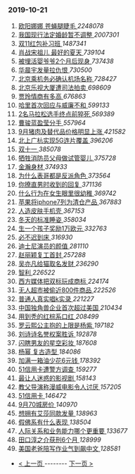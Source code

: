 ### 2019-10-21 
1. [ 欧阳娜娜 苍蝇腿睫毛 ](https://s.weibo.com/weibo?q=%E6%AC%A7%E9%98%B3%E5%A8%9C%E5%A8%9C%20%E8%8B%8D%E8%9D%87%E8%85%BF%E7%9D%AB%E6%AF%9B&Refer=top) *2248078*
1. [ 我国现行法定婚龄暂不调整 ](https://s.weibo.com/weibo?q=%23%E6%88%91%E5%9B%BD%E7%8E%B0%E8%A1%8C%E6%B3%95%E5%AE%9A%E5%A9%9A%E9%BE%84%E6%9A%82%E4%B8%8D%E8%B0%83%E6%95%B4%23&Refer=top) *2007301*
1. [ 双11红包补习班 ](https://s.weibo.com/weibo?q=%23%E5%8F%8C11%E7%BA%A2%E5%8C%85%E8%A1%A5%E4%B9%A0%E7%8F%AD%23&topic_ad=1&Refer=top) *1487341*
1. [ 肖战宋祖儿 最好的夏天 ](https://s.weibo.com/weibo?q=%E8%82%96%E6%88%98%E5%AE%8B%E7%A5%96%E5%84%BF%20%E6%9C%80%E5%A5%BD%E7%9A%84%E5%A4%8F%E5%A4%A9&Refer=top) *739104*
1. [ 被埋活婴爷爷2个月后现身 ](https://s.weibo.com/weibo?q=%23%E8%A2%AB%E5%9F%8B%E6%B4%BB%E5%A9%B4%E7%88%B7%E7%88%B72%E4%B8%AA%E6%9C%88%E5%90%8E%E7%8E%B0%E8%BA%AB%23&Refer=top) *737438*
1. [ 华晨宇发量拉仇恨 ](https://s.weibo.com/weibo?q=%23%E5%8D%8E%E6%99%A8%E5%AE%87%E5%8F%91%E9%87%8F%E6%8B%89%E4%BB%87%E6%81%A8%23&topic_ad=1&Refer=top) *730500*
1. [ 北京乘机务必确认机场名称 ](https://s.weibo.com/weibo?q=%23%E5%8C%97%E4%BA%AC%E4%B9%98%E6%9C%BA%E5%8A%A1%E5%BF%85%E7%A1%AE%E8%AE%A4%E6%9C%BA%E5%9C%BA%E5%90%8D%E7%A7%B0%23&Refer=top) *728427*
1. [ 北京乐视大厦遭司法拍卖 ](https://s.weibo.com/weibo?q=%23%E5%8C%97%E4%BA%AC%E4%B9%90%E8%A7%86%E5%A4%A7%E5%8E%A6%E9%81%AD%E5%8F%B8%E6%B3%95%E6%8B%8D%E5%8D%96%23&Refer=top) *698609*
1. [ 贾玲情商有多高 ](https://s.weibo.com/weibo?q=%23%E8%B4%BE%E7%8E%B2%E6%83%85%E5%95%86%E6%9C%89%E5%A4%9A%E9%AB%98%23&Refer=top) *676863*
1. [ 哈里首次回应与威廉不和 ](https://s.weibo.com/weibo?q=%E5%93%88%E9%87%8C%E9%A6%96%E6%AC%A1%E5%9B%9E%E5%BA%94%E4%B8%8E%E5%A8%81%E5%BB%89%E4%B8%8D%E5%92%8C&Refer=top) *599133*
1. [ 2名马拉松选手终点前猝死 ](https://s.weibo.com/weibo?q=%232%E5%90%8D%E9%A9%AC%E6%8B%89%E6%9D%BE%E9%80%89%E6%89%8B%E7%BB%88%E7%82%B9%E5%89%8D%E7%8C%9D%E6%AD%BB%23&Refer=top) *569389*
1. [ 曹骏蓝盈莹分手 ](https://s.weibo.com/weibo?q=%23%E6%9B%B9%E9%AA%8F%E8%93%9D%E7%9B%88%E8%8E%B9%E5%88%86%E6%89%8B%23&Refer=top) *557964*
1. [ 9月猪肉及替代品价格明显上涨 ](https://s.weibo.com/weibo?q=9%E6%9C%88%E7%8C%AA%E8%82%89%E5%8F%8A%E6%9B%BF%E4%BB%A3%E5%93%81%E4%BB%B7%E6%A0%BC%E6%98%8E%E6%98%BE%E4%B8%8A%E6%B6%A8&Refer=top) *421582*
1. [ 北上广杭实现5G连片覆盖 ](https://s.weibo.com/weibo?q=%23%E5%8C%97%E4%B8%8A%E5%B9%BF%E6%9D%AD%E5%AE%9E%E7%8E%B05G%E8%BF%9E%E7%89%87%E8%A6%86%E7%9B%96%23&Refer=top) *396206*
1. [ 双十一 ](https://s.weibo.com/weibo?q=%E5%8F%8C%E5%8D%81%E4%B8%80&Refer=top) *385078*
1. [ 牺牲消防员父母做试管婴儿 ](https://s.weibo.com/weibo?q=%23%E7%89%BA%E7%89%B2%E6%B6%88%E9%98%B2%E5%91%98%E7%88%B6%E6%AF%8D%E5%81%9A%E8%AF%95%E7%AE%A1%E5%A9%B4%E5%84%BF%23&Refer=top) *375728*
1. [ 金瀚身材 ](https://s.weibo.com/weibo?q=%23%E9%87%91%E7%80%9A%E8%BA%AB%E6%9D%90%23&Refer=top) *374933*
1. [ 为什么表哥都是反派角色 ](https://s.weibo.com/weibo?q=%23%E4%B8%BA%E4%BB%80%E4%B9%88%E8%A1%A8%E5%93%A5%E9%83%BD%E6%98%AF%E5%8F%8D%E6%B4%BE%E8%A7%92%E8%89%B2%23&Refer=top) *373564*
1. [ 你撩直男时收到的回复 ](https://s.weibo.com/weibo?q=%23%E4%BD%A0%E6%92%A9%E7%9B%B4%E7%94%B7%E6%97%B6%E6%94%B6%E5%88%B0%E7%9A%84%E5%9B%9E%E5%A4%8D%23&Refer=top) *371136*
1. [ 什么行为在女生眼里很幼稚 ](https://s.weibo.com/weibo?q=%23%E4%BB%80%E4%B9%88%E8%A1%8C%E4%B8%BA%E5%9C%A8%E5%A5%B3%E7%94%9F%E7%9C%BC%E9%87%8C%E5%BE%88%E5%B9%BC%E7%A8%9A%23&Refer=top) *369742*
1. [ 苹果将iphone7列为清仓产品 ](https://s.weibo.com/weibo?q=%23%E8%8B%B9%E6%9E%9C%E5%B0%86iphone7%E5%88%97%E4%B8%BA%E6%B8%85%E4%BB%93%E4%BA%A7%E5%93%81%23&Refer=top) *367883*
1. [ 人造皮肤手机壳 ](https://s.weibo.com/weibo?q=%23%E4%BA%BA%E9%80%A0%E7%9A%AE%E8%82%A4%E6%89%8B%E6%9C%BA%E5%A3%B3%23&Refer=top) *367153*
1. [ 冬天的标准睡姿 ](https://s.weibo.com/weibo?q=%23%E5%86%AC%E5%A4%A9%E7%9A%84%E6%A0%87%E5%87%86%E7%9D%A1%E5%A7%BF%23&Refer=top) *358034*
1. [ 生一个孩子奖励1万欧元 ](https://s.weibo.com/weibo?q=%23%E7%94%9F%E4%B8%80%E4%B8%AA%E5%AD%A9%E5%AD%90%E5%A5%96%E5%8A%B11%E4%B8%87%E6%AC%A7%E5%85%83%23&Refer=top) *332763*
1. [ 必不迟到床 ](https://s.weibo.com/weibo?q=%23%E5%BF%85%E4%B8%8D%E8%BF%9F%E5%88%B0%E5%BA%8A%23&Refer=top) *316930*
1. [ 迪士尼演员的颜值 ](https://s.weibo.com/weibo?q=%23%E8%BF%AA%E5%A3%AB%E5%B0%BC%E6%BC%94%E5%91%98%E7%9A%84%E9%A2%9C%E5%80%BC%23&Refer=top) *281110*
1. [ 赵丽颖复工首封 ](https://s.weibo.com/weibo?q=%23%E8%B5%B5%E4%B8%BD%E9%A2%96%E5%A4%8D%E5%B7%A5%E9%A6%96%E5%B0%81%23&Refer=top) *257288*
1. [ 吴亦凡给猫取名发财 ](https://s.weibo.com/weibo?q=%23%E5%90%B4%E4%BA%A6%E5%87%A1%E7%BB%99%E7%8C%AB%E5%8F%96%E5%90%8D%E5%8F%91%E8%B4%A2%23&Refer=top) *236290*
1. [ 智利 ](https://s.weibo.com/weibo?q=%E6%99%BA%E5%88%A9&Refer=top) *226522*
1. [ 西方媒体把双标玩成商标 ](https://s.weibo.com/weibo?q=%23%E8%A5%BF%E6%96%B9%E5%AA%92%E4%BD%93%E6%8A%8A%E5%8F%8C%E6%A0%87%E7%8E%A9%E6%88%90%E5%95%86%E6%A0%87%23&Refer=top) *224174*
1. [ 无人超市被偷近800件商品 ](https://s.weibo.com/weibo?q=%23%E6%97%A0%E4%BA%BA%E8%B6%85%E5%B8%82%E8%A2%AB%E5%81%B7%E8%BF%91800%E4%BB%B6%E5%95%86%E5%93%81%23&Refer=top) *222526*
1. [ 普通人真实唱k实录 ](https://s.weibo.com/weibo?q=%23%E6%99%AE%E9%80%9A%E4%BA%BA%E7%9C%9F%E5%AE%9E%E5%94%B1k%E5%AE%9E%E5%BD%95%23&Refer=top) *221227*
1. [ 中国独角兽企业首次超过美国 ](https://s.weibo.com/weibo?q=%23%E4%B8%AD%E5%9B%BD%E7%8B%AC%E8%A7%92%E5%85%BD%E4%BC%81%E4%B8%9A%E9%A6%96%E6%AC%A1%E8%B6%85%E8%BF%87%E7%BE%8E%E5%9B%BD%23&Refer=top) *210434*
1. [ 用到秃的红棕系口红 ](https://s.weibo.com/weibo?q=%23%E7%94%A8%E5%88%B0%E7%A7%83%E7%9A%84%E7%BA%A2%E6%A3%95%E7%B3%BB%E5%8F%A3%E7%BA%A2%23&Refer=top) *208499*
1. [ 罗云熙公主抱的上限是杨紫 ](https://s.weibo.com/weibo?q=%23%E7%BD%97%E4%BA%91%E7%86%99%E5%85%AC%E4%B8%BB%E6%8A%B1%E7%9A%84%E4%B8%8A%E9%99%90%E6%98%AF%E6%9D%A8%E7%B4%AB%23&Refer=top) *197182*
1. [ 刘诗诗名誉权案胜诉 ](https://s.weibo.com/weibo?q=%23%E5%88%98%E8%AF%97%E8%AF%97%E5%90%8D%E8%AA%89%E6%9D%83%E6%A1%88%E8%83%9C%E8%AF%89%23&Refer=top) *192878*
1. [ 闪瞎男友的星空彩妆 ](https://s.weibo.com/weibo?q=%E9%97%AA%E7%9E%8E%E7%94%B7%E5%8F%8B%E7%9A%84%E6%98%9F%E7%A9%BA%E5%BD%A9%E5%A6%86&Refer=top) *187608*
1. [ 杨幂 复古造型 ](https://s.weibo.com/weibo?q=%E6%9D%A8%E5%B9%82%20%E5%A4%8D%E5%8F%A4%E9%80%A0%E5%9E%8B&Refer=top) *184086*
1. [ 加满一箱油少花6元钱 ](https://s.weibo.com/weibo?q=%E5%8A%A0%E6%BB%A1%E4%B8%80%E7%AE%B1%E6%B2%B9%E5%B0%91%E8%8A%B16%E5%85%83%E9%92%B1&Refer=top) *178392*
1. [ 51信用卡遭警方调查 ](https://s.weibo.com/weibo?q=%2351%E4%BF%A1%E7%94%A8%E5%8D%A1%E9%81%AD%E8%AD%A6%E6%96%B9%E8%B0%83%E6%9F%A5%23&Refer=top) *159277*
1. [ 最让人迷惑的影视剧 ](https://s.weibo.com/weibo?q=%23%E6%9C%80%E8%AE%A9%E4%BA%BA%E8%BF%B7%E6%83%91%E7%9A%84%E5%BD%B1%E8%A7%86%E5%89%A7%23&Refer=top) *158143*
1. [ 教父导演称漫威电影令人讨厌 ](https://s.weibo.com/weibo?q=%23%E6%95%99%E7%88%B6%E5%AF%BC%E6%BC%94%E7%A7%B0%E6%BC%AB%E5%A8%81%E7%94%B5%E5%BD%B1%E4%BB%A4%E4%BA%BA%E8%AE%A8%E5%8E%8C%23&Refer=top) *157205*
1. [ 51信用卡 ](https://s.weibo.com/weibo?q=51%E4%BF%A1%E7%94%A8%E5%8D%A1&Refer=top) *146472*
1. [ 9月70城房价 ](https://s.weibo.com/weibo?q=9%E6%9C%8870%E5%9F%8E%E6%88%BF%E4%BB%B7&Refer=top) *140970*
1. [ 想拥有艾莎同款发量 ](https://s.weibo.com/weibo?q=%23%E6%83%B3%E6%8B%A5%E6%9C%89%E8%89%BE%E8%8E%8E%E5%90%8C%E6%AC%BE%E5%8F%91%E9%87%8F%23&Refer=top) *138963*
1. [ 假佛系有什么表现 ](https://s.weibo.com/weibo?q=%23%E5%81%87%E4%BD%9B%E7%B3%BB%E6%9C%89%E4%BB%80%E4%B9%88%E8%A1%A8%E7%8E%B0%23&Refer=top) *138504*
1. [ 人际关系和业务能力哪个更重要 ](https://s.weibo.com/weibo?q=%23%E4%BA%BA%E9%99%85%E5%85%B3%E7%B3%BB%E5%92%8C%E4%B8%9A%E5%8A%A1%E8%83%BD%E5%8A%9B%E5%93%AA%E4%B8%AA%E6%9B%B4%E9%87%8D%E8%A6%81%23&Refer=top) *133677*
1. [ 田口淳之介获刑6个月 ](https://s.weibo.com/weibo?q=%23%E7%94%B0%E5%8F%A3%E6%B7%B3%E4%B9%8B%E4%BB%8B%E8%8E%B7%E5%88%916%E4%B8%AA%E6%9C%88%23&Refer=top) *128999*
1. [ 美国老爸陪写作业气到飙中文 ](https://s.weibo.com/weibo?q=%23%E7%BE%8E%E5%9B%BD%E8%80%81%E7%88%B8%E9%99%AA%E5%86%99%E4%BD%9C%E4%B8%9A%E6%B0%94%E5%88%B0%E9%A3%99%E4%B8%AD%E6%96%87%23&Refer=top) *128581* 

- [ < 上一页 ](https://github.com/able8/weibo-hot-record/blob/master/2019-10-20.md) -------- [ 下一页 > ](https://github.com/able8/weibo-hot-record/blob/master/2019-10-22.md)